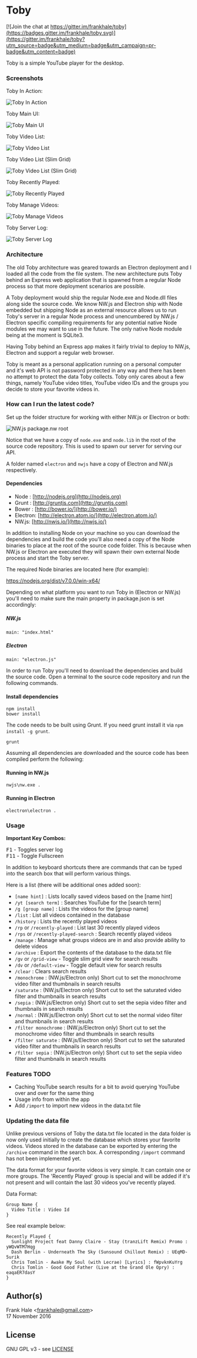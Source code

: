 # Toby

[![Join the chat at https://gitter.im/frankhale/toby](https://badges.gitter.im/frankhale/toby.svg)](https://gitter.im/frankhale/toby?utm_source=badge&utm_medium=badge&utm_campaign=pr-badge&utm_content=badge)

Toby is a simple YouTube player for the desktop.

### Screenshots

Toby In Action:

![Toby In Action](screenshots/toby-video-playback.png)

Toby Main UI:

![Toby Main UI](screenshots/toby-main.png)

Toby Video List:

![Toby Video List](screenshots/toby-video-list.png)

Toby Video List (Slim Grid)

![Toby Video List (Slim Grid)](screenshots/toby-video-list-slim-grid.png)

Toby Recently Played:

![Toby Recently Played](screenshots/toby-recently-played.png)

Toby Manage Videos:

![Toby Manage Videos](screenshots/toby-manage.png)

Toby Server Log:

![Toby Server Log](screenshots/toby-server-log.png)

### Architecture

The old Toby architecture was geared towards an Electron deployment and I loaded
all the code from the file system. The new architecture puts Toby behind an
Express web application that is spawned from a regular Node process so that more
deployment scenarios are possible.

A Toby deployment would ship the regular Node.exe and Node.dll files along side
the source code. We know NW.js and Electron ship with Node embedded but shipping
Node as an external resource allows us to run Toby's server in a regular Node 
process and unencumbered by NW.js / Electron specific compiling requirements for 
any potential native Node modules we may want to use in the future. The only 
native Node module being at the moment is SQLite3.

Having Toby behind an Express app makes it fairly trivial to deploy to NW.js,
Electron and support a regular web browser.

Toby is meant as a personal application running on a personal computer and it's
web API is not password protected in any way and there has been no attempt to
protect the data Toby collects. Toby only cares about a few things, namely
YouTube video titles, YouTube video IDs and the groups you decide to store your
favorite videos in.

### How can I run the latest code?

Set up the folder structure for working with either NW.js or Electron or both:

![NW.js package.nw root](screenshots/tody-folder-structure.png)

Notice that we have a copy of `node.exe` and `node.lib` in the root of the 
source code repository. This is used to spawn our server for serving our API.

A folder named `electron` and `nwjs` have a copy of Electron and NW.js 
respectively.

#### Dependencies

- Node : [http://nodejs.org](http://nodejs.org)
- Grunt : [http://gruntjs.com](http://gruntjs.com)
- Bower : [http://bower.io/](http://bower.io/)
- Electron: [http://electron.atom.io/](http://electron.atom.io/)
- NW.js: [http://nwjs.io/](http://nwjs.io/)

In addition to installing Node on your machine so you can download the
dependencies and build the code you'll also need a copy of the Node binaries to
place at the root of the source code folder. This is because when NW.js or
Electron are executed they will spawn their own external Node process and start
the Toby server.

The required Node binaries are located here (for example):

https://nodejs.org/dist/v7.0.0/win-x64/

Depending on what platform you want to run Toby in (Electron or NW.js) you'll
need to make sure the main property in package.json is set accordingly:

##### NW.js

```
main: "index.html"
```

##### Electron

```
main: "electron.js"
```

In order to run Toby you'll need to download the dependencies and build the
source code. Open a terminal to the source code repository and run the following
commands.

#### Install dependencies  

```
npm install   
bower install
```

The code needs to be built using Grunt. If you need grunt install it via 
`npm install -g grunt`.

```
grunt
```

Assuming all dependencies are downloaded and the source code has been compiled
perform the following:

#### Running in NW.js

```
nwjs\nw.exe .
```

#### Running in Electron

```
electron\electron .
```

### Usage

**Important Key Combos:**

<kbd>F1</kbd> - Toggles server log   
<kbd>F11</kbd> - Toggle Fullscreen

In addition to keyboard shortcuts there are commands that can be typed into the
search box that will perform various things.

Here is a list (there will be additional ones added soon):

- `[name hint]` : Lists locally saved videos based on the [name hint]
- `/yt [search term]` : Searches YouTube for the [search term]
- `/g [group name]` : Lists the videos for the [group name]
- `/list` : List all videos contained in the database
- `/history` : Lists the recently played videos
- `/rp` or `/recently-played` : List last 30 recently played videos
- `/rps` or `/recently-played-search` : Search recently played videos
- `/manage` : Manage what groups videos are in and also provide ability to delete videos
- `/archive` : Export the contents of the database to the data.txt file
- `/gv` or `/grid-view` - Toggle slim grid view for search results
- `/dv` or `/default-view` - Toggle default view for search results
- `/clear` : Clears search results
- `/monochrome` : (NW.js/Electron only) Short cut to set the monochrome video filter and
thumbnails in search results
- `/saturate` : (NW.js/Electron only) Short cut to set the saturated video filter and
thumbnails in search results
- `/sepia` : (NW.js/Electron only) Short cut to set the sepia video filter and
thumbnails in search results
- `/normal` : (NW.js/Electron only) Short cut to set the normal video filter and
thumbnails in search results
- `/filter monochrome` : (NW.js/Electron only) Short cut to set the monochrome video filter and
thumbnails in search results
- `/filter saturate` : (NW.js/Electron only) Short cut to set the saturated video filter and
thumbnails in search results
- `/filter sepia` : (NW.js/Electron only) Short cut to set the sepia video filter and
thumbnails in search results

### Features TODO

- Caching YouTube search results for a bit to avoid querying YouTube over and
  over for the same thing
- Usage info from within the app
- Add `/import` to import new videos in the data.txt file

### Updating the data file

Unlike previous versions of Toby the data.txt file located in the data folder is
now only used initially to create the database which stores your favorite
videos. Videos stored in the database can be exported by entering the `/archive`
command in the search box. A corresponding `/import` command has not been
implemented yet.

The data format for your favorite videos is very simple. It can contain one or
more groups. The 'Recently Played' group is special and will be added if it's
not present and will contain the last 30 videos you've recently played.

Data Format:

```
Group Name {
  Video Title : Video Id
}
```

See real example below:

```
Recently Played {
  Sunlight Project feat Danny Claire - Stay (tranzLift Remix) Promo : yWQvWTM7Hqg
  Dash Berlin - Underneath The Sky (Sunsound Chillout Remix) : UEqMD-5urik
  Chris Tomlin - Awake My Soul (with Lecrae) [Lyrics] : fWpvknKuYrg
  Chris Tomlin - Good Good Father (Live at the Grand Ole Opry) : eaqaER7dasY
}
```

## Author(s)

Frank Hale &lt;frankhale@gmail.com&gt;  
17 November 2016

## License

GNU GPL v3 - see [LICENSE](LICENSE)
